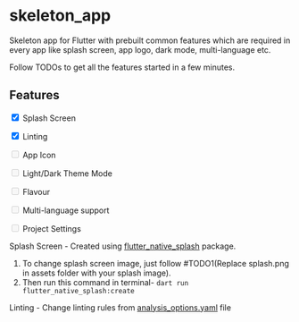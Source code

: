 # skeleton_app

Skeleton app for Flutter with prebuilt common features which are required in every app like splash screen, app logo, dark mode, multi-language etc.

Follow TODOs to get all the features started in a few minutes.

## Features

<input type="checkbox" checked /> Splash Screen

<input type="checkbox" checked /> Linting

<input type="checkbox" disabled /> App Icon

<input type="checkbox" disabled /> Light/Dark Theme Mode

<input type="checkbox" disabled /> Flavour

<input type="checkbox" disabled /> Multi-language support

<input type="checkbox" disabled /> Project Settings

Splash Screen - Created using [flutter_native_splash](https://pub.dev/packages/flutter_native_splash) package.

1. To change splash screen image, just follow #TODO1(Replace splash.png in assets folder with your splash image).
2. Then run this command in terminal- `dart run flutter_native_splash:create`

Linting - Change linting rules from [analysis_options.yaml](analysis_options.yaml) file
